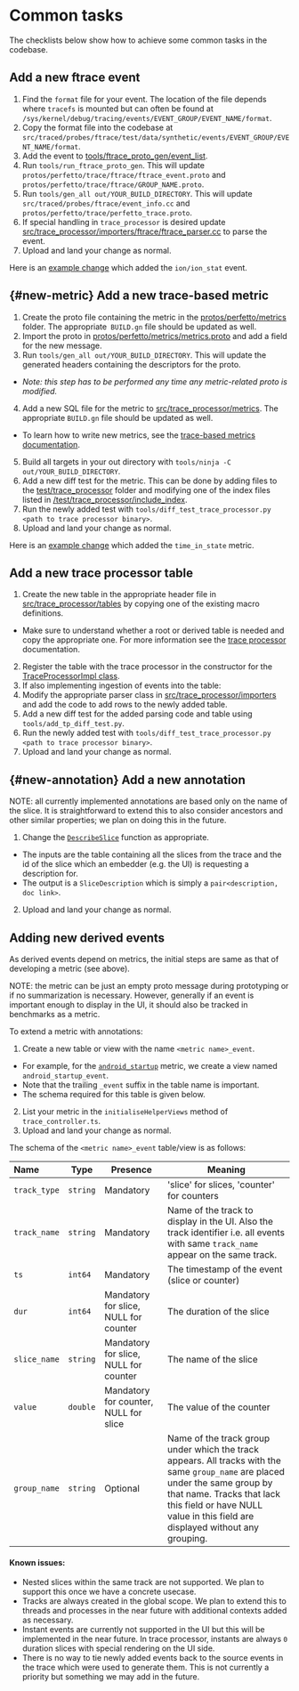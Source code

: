 # Common tasks

The checklists below show how to achieve some common tasks in the codebase.

## Add a new ftrace event

1. Find the `format` file for your event. The location of the file depends where `tracefs` is mounted but can often be found at `/sys/kernel/debug/tracing/events/EVENT_GROUP/EVENT_NAME/format`.
2. Copy the format file into the codebase at `src/traced/probes/ftrace/test/data/synthetic/events/EVENT_GROUP/EVENT_NAME/format`.
3. Add the event to [tools/ftrace_proto_gen/event_list](/tools/ftrace_proto_gen/event_list).
4. Run `tools/run_ftrace_proto_gen`. This will update `protos/perfetto/trace/ftrace/ftrace_event.proto` and `protos/perfetto/trace/ftrace/GROUP_NAME.proto`.
5. Run `tools/gen_all out/YOUR_BUILD_DIRECTORY`. This will update `src/traced/probes/ftrace/event_info.cc` and `protos/perfetto/trace/perfetto_trace.proto`.
6. If special handling in `trace_processor` is desired update [src/trace_processor/importers/ftrace/ftrace_parser.cc](/src/trace_processor/importers/ftrace/ftrace_parser.cc) to parse the event.
7. Upload and land your change as normal.

Here is an [example change](https://android-review.googlesource.com/c/platform/external/perfetto/+/1290645) which added the `ion/ion_stat` event.

## {#new-metric} Add a new trace-based metric

1. Create the proto file containing the metric in the [protos/perfetto/metrics](/protos/perfetto/metrics) folder. The appropriate` BUILD.gn` file should be updated as well.
2. Import the proto in [protos/perfetto/metrics/metrics.proto](/protos/perfetto/metrics/metrics.proto) and add a field for the new message.
3. Run `tools/gen_all out/YOUR_BUILD_DIRECTORY`. This will update the generated headers containing the descriptors for the proto.
  * *Note: this step has to be performed any time any metric-related proto is modified.*
4. Add a new SQL file for the metric to [src/trace_processor/metrics](/src/trace_processor/metrics). The appropriate `BUILD.gn` file should be updated as well.
  * To learn how to write new metrics, see the [trace-based metrics documentation](/docs/analysis/metrics.md).
5. Build all targets in your out directory with `tools/ninja -C out/YOUR_BUILD_DIRECTORY`.
6. Add a new diff test for the metric. This can be done by adding files to
the [test/trace_processor](/test/trace_processor) folder and modifying one
of the index files listed in
[/test/trace_processor/include_index](/test/trace_processor/include_index).
7. Run the newly added test with `tools/diff_test_trace_processor.py <path to trace processor binary>`.
8. Upload and land your change as normal.

Here is an [example change](https://android-review.googlesource.com/c/platform/external/perfetto/+/1290643) which added the `time_in_state` metric.

## Add a new trace processor table

1. Create the new table in the appropriate header file in [src/trace_processor/tables](/src/trace_processor/tables) by copying one of the existing macro definitions.
  * Make sure to understand whether a root or derived table is needed and copy the appropriate one. For more information see the [trace processor](/docs/analysis/trace-processor.md) documentation.
2. Register the table with the trace processor in the constructor for the [TraceProcessorImpl class](/src/trace_processor/trace_processor_impl.cc).
3. If also implementing ingestion of events into the table:
  1. Modify the appropriate parser class in [src/trace_processor/importers](/src/trace_processor/importers) and add the code to add rows to the newly added table.
  2. Add a new diff test for the added parsing code and table using
  `tools/add_tp_diff_test.py`.
  3. Run the newly added test with `tools/diff_test_trace_processor.py <path to trace processor binary>`.
4. Upload and land your change as normal.

## {#new-annotation} Add a new annotation

NOTE: all currently implemented annotations are based only on the name of the slice. It is straightforward to extend this to also consider ancestors and other similar properties; we plan on doing this in the future.

1. Change the [`DescribeSlice`](/src/trace_processor/analysis/describe_slice.h) function as appropriate.
  * The inputs are the table containing all the slices from the trace and the id of the slice which an embedder (e.g. the UI) is requesting a description for.
  * The output is a `SliceDescription` which is simply a `pair<description, doc link>`.
2. Upload and land your change as normal.

## Adding new derived events

As derived events depend on metrics, the initial steps are same as that of developing a metric (see above).

NOTE: the metric can be just an empty proto message during prototyping or if no summarization is necessary. However, generally if an event is important enough to display in the UI, it should also be tracked in benchmarks as a metric.

To extend a metric with annotations:

1. Create a new table or view with the name `<metric name>_event`.
  * For example, for the [`android_startup`]() metric, we create a view named `android_startup_event`.
  * Note that the trailing `_event` suffix in the table name is important.
  * The schema required for this table is given below.
2. List your metric in the `initialiseHelperViews` method of `trace_controller.ts`.
3. Upload and land your change as normal.

The schema of the `<metric name>_event` table/view is as follows:

| Name         | Type     | Presence                              | Meaning                                                      |
| :----------- | -------- | ------------------------------------- | ------------------------------------------------------------ |
| `track_type` | `string` | Mandatory                             | 'slice' for slices, 'counter' for counters                   |
| `track_name` | `string` | Mandatory                             | Name of the track to display in the UI. Also the track identifier i.e. all events with same `track_name` appear on the same track. |
| `ts`         | `int64`  | Mandatory                             | The timestamp of the event (slice or counter)                |
| `dur`        | `int64`  | Mandatory for slice, NULL for counter | The duration of the slice                                    |
| `slice_name` | `string` | Mandatory for slice, NULL for counter | The name of the slice                                        |
| `value`      | `double` | Mandatory for counter, NULL for slice | The value of the counter                                     |
| `group_name` | `string` | Optional                              | Name of the track group under which the track appears. All tracks with the same `group_name` are placed under the same group by that name. Tracks that lack this field or have NULL value in this field are displayed without any grouping. |

#### Known issues:

* Nested slices within the same track are not supported. We plan to support this
  once we have a concrete usecase.
* Tracks are always created in the global scope. We plan to extend this to
  threads and processes in the near future with additional contexts added as
  necessary.
* Instant events are currently not supported in the UI but this will be
  implemented in the near future. In trace processor, instants are always `0`
  duration slices with special rendering on the UI side.
* There is no way to tie newly added events back to the source events in the
  trace which were used to generate them. This is not currently a priority but
  something we may add in the future.
